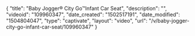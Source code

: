 {
    "title": "Baby Jogger&reg; City Go&trade;Infant Car Seat",
    "description": "",
    "videoid": "109960347",
    "date_created": "1502517191",
    "date_modified": "1504804047",
    "type": "captivate",
    "layout": "video",
    "url": "\/v\/baby-jogger-city-go-infant-car-seat\/109960347"
}